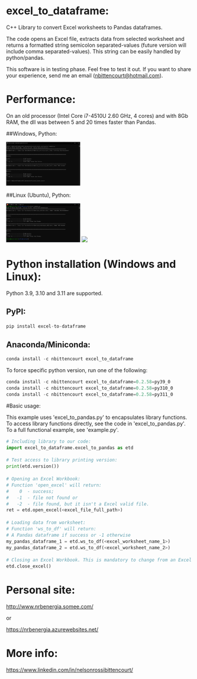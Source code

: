 # excel_to_dataframe:
C++ Library to convert Excel worksheets to Pandas dataframes.

The code opens an Excel file, extracts data from selected worksheet and returns a formatted string semicolon separated-values 
(future version will include comma separated-values). This string can be easily handled by python/pandas.

This software is in testing phase. Feel free to test it out. If you want to share your experience, send me an email (nbittencourt@hotmail.com).

# Performance:
On an old processor (Intel Core i7-4510U 2.60 GHz, 4 cores) and with 8Gb RAM, the dll was between 5 and 20 times faster than Pandas.

##Windows, Python:

<img src="images/perf_windows_python.png" width="200"> 

##Linux (Ubuntu), Python:

<img src="images/perf_linux_python.png" width="200"> <img src="mapa_home_2.png" width="200">


# Python installation (Windows and Linux):

Python 3.9, 3.10 and 3.11 are supported.

## PyPI:
```Python
pip install excel-to-dataframe
```

## Anaconda/Miniconda:
```Python
conda install -c nbittencourt excel_to_dataframe
```

To force specific python version, run one of the following:
```Python
conda install -c nbittencourt excel_to_dataframe=0.2.58=py39_0
conda install -c nbittencourt excel_to_dataframe=0.2.58=py310_0
conda install -c nbittencourt excel_to_dataframe=0.2.58=py311_0
```

#Basic usage:

This example uses 'excel_to_pandas.py' to encapsulates library functions. 
To access library functions directly, see the code in 'excel_to_pandas.py'.
To a full functional example, see 'example.py'.


```Python
# Including library to our code:
import excel_to_dataframe.excel_to_pandas as etd   

# Test access to library printing version:
print(etd.version())

# Opening an Excel Workbook:
# Function 'open_excel' will return:
# 	 0 	- success;
#   -1 	- file not found or
#   -2 	- file found, but it isn't a Excel valid file.
ret = etd.open_excel(<excel_file_full_path>) 

# Loading data from worksheet:
# Function 'ws_to_df' will return:
# A Pandas dataframe if success or -1 otherwise
my_pandas_dataframe_1 = etd.ws_to_df(<excel_worksheet_name_1>) 
my_pandas_dataframe_2 = etd.ws_to_df(<excel_worksheet_name_2>) 

# Closing an Excel Workbook. This is mandatory to change from an Excel File to another.
etd.close_excel()

```

# Personal site:
http://www.nrbenergia.somee.com/  

or

https://nrbenergia.azurewebsites.net/

# More info:
https://www.linkedin.com/in/nelsonrossibittencourt/
